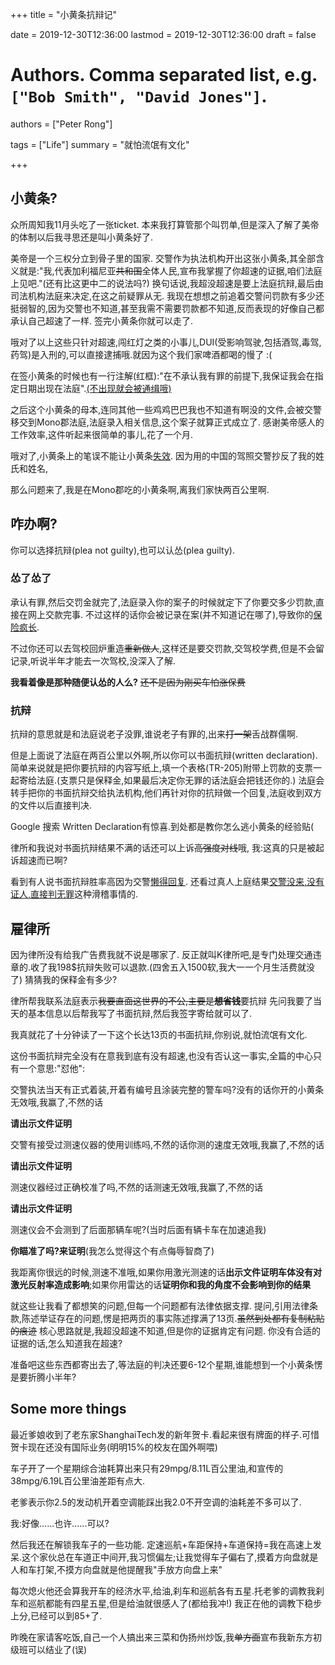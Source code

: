 +++
title = "小黄条抗辩记"

date = 2019-12-30T12:36:00
lastmod = 2019-12-30T12:36:00
draft = false

# Authors. Comma separated list, e.g. `["Bob Smith", "David Jones"]`.
authors = ["Peter Rong"]

tags = ["Life"]
summary = "就怕流氓有文化"

+++

## 小黄条?

众所周知我11月头吃了一张ticket.
本来我打算管那个叫罚单,但是深入了解了美帝的体制以后我寻思还是叫小黄条好了.

<!-- 长这样 -->

美帝是一个三权分立到骨子里的国家.
交警作为执法机构开出这张小黄条,其全部含义就是:"我,代表加利福尼亚~~共和国~~全体人民,宣布我掌握了你超速的证据,咱们法庭上见吧."(还有比这更中二的说法吗?)
换句话说,我超没超速是要上法庭抗辩,最后由司法机构法庭来决定,在这之前疑罪从无.
我现在想想之前追着交警问罚款有多少还挺弱智的,因为交警也不知道,甚至我需不需要罚款都不知道,反而表现的好像自己都承认自己超速了一样.
签完小黄条你就可以走了.

哦对了以上这些只针对超速,闯红灯之类的小事儿,DUI(受影响驾驶,包括酒驾,毒驾,药驾)是入刑的,可以直接逮捕哦.就因为这个我们家啤酒都喝的慢了 :(

在签小黄条的时候也有一行注解(红框):"在不承认我有罪的前提下,我保证我会在指定日期出现在法庭".[(不出现就会被通缉哦)](https://mp.weixin.qq.com/s?__biz=Mzg5ODEwNzQ2OQ==&mid=2247492349&idx=1&sn=583d73ac1fbf9cb6e7d0c086849975e2&chksm=c06533dff712bac9815b12447ceff1953cad883e5978b070f072db3290eef6d06c2dd0e6549c&mpshare=1&scene=1&srcid=&sharer_sharetime=1577739888299&sharer_shareid=038f9ffe45717a2bb78b9e295a066a79&key=fb6fa40455f6c2029c1390704c00be9f6bfbad4cc49ce611c7d7781cb7ba8344ca149294ac8a954357baa418c2e900dcbf466f6e074669a7e6f41e4578af7aeef95c209993e0bc7f5dc3a656565fa8a6&ascene=1&uin=OTk3OTI4Nzgz&devicetype=Windows+10&version=62070158&lang=en&exportkey=Ac3CCCbCo6gHcP2mTdTBAxg%3D&pass_ticket=Ldf3%2Bfs77e6hdo8ryn0dargpUCwJOfSi62JTsh7OC%2By0Z0tNK6m1Fobl6nvmaMvv)

之后这个小黄条的母本,连同其他一些鸡鸡巴巴我也不知道有啊没的文件,会被交警移交到Mono郡法庭,法庭录入相关信息,这个案子就算正式成立了.
感谢美帝感人的工作效率,这件听起来很简单的事儿,花了一个月.

哦对了,小黄条上的笔误不能让小黄条[失效](https://www.roadandtrack.com/car-culture/a29514/traffic-ticket-mistake-advice/).
因为用的中国的驾照交警抄反了我的姓氏和姓名,

那么问题来了,我是在Mono郡吃的小黄条啊,离我们家快两百公里啊.

## 咋办啊?

你可以选择抗辩(plea not guilty),也可以认怂(plea guilty).

### 怂了怂了

承认有罪,然后交罚金就完了,法庭录入你的案子的时候就定下了你要交多少罚款,直接在网上交款完事.
不过这样的话你会被记录在案(并不知道记在哪了),导致你的[保险疯长](https://www.kcal.net/simplified/our-blog/arrested-for-a-speeding-ticket/).

不过你还可以去驾校回炉重造~~重新做人~~,这样还是要交罚款,交驾校学费,但是不会留记录,听说半年才能去一次驾校,没深入了解.

**我看着像是那种随便认怂的人么?**
~~还不是因为刚买车怕涨保费~~

<!-- 太苦 -->

### 抗辩

抗辩的意思就是和法庭说老子没罪,谁说老子有罪的,出来~~打一架~~舌战群儒啊.

但是上面说了法庭在两百公里以外啊,所以你可以书面抗辩(written declaration).
简单来说就是把你要抗辩的内容写纸上,填一个表格(TR-205)附带上罚款的支票一起寄给法庭.(支票只是保释金,如果最后决定你无罪的话法庭会把钱还你的.)
法庭会转手把你的书面抗辩交给执法机构,他们再针对你的抗辩做一个回复,法庭收到双方的文件以后直接判决.


Google 搜索 Written Declaration有惊喜.到处都是教你怎么逃小黄条的经验贴(

律所和我说对书面抗辩结果不满的话还可以上诉~~高强度对线~~哦, 我:这真的只是被起诉超速而已啊?

看到有人说书面抗辩胜率高因为交警[懒得回复](https://www.guruin.com/articles/426).
还看过真人上庭结果[交警没来,没有证人,直接判无罪](http://blog.sina.com.cn/s/blog_64073ea90102e5om.html)这种滑稽事情的.

## 雇律所

因为律所没有给我广告费我就不说是哪家了.
反正就叫K律所吧,是专门处理交通违章的.收了我198$抗辩失败可以退款.(四舍五入1500软,我大一一个月生活费就没了)
猜猜我的保释金有多少?

<!-- 保释金 -->

律所帮我联系法庭表示~~我要直面这世界的不公,主要是**想省钱**~~要抗辩
先问我要了当天的基本信息以后帮我写了书面抗辩,然后我签字寄给就可以了.

我真就花了十分钟读了一下这个长达13页的书面抗辩,你别说,就怕流氓有文化.

这份书面抗辩完全没有在意我到底有没有超速,也没有否认这一事实,全篇的中心只有一个意思:"怼他":

交警执法当天有正式着装,开着有编号且涂装完整的警车吗?没有的话你开的小黄条无效哦,我赢了,不然的话

**请出示文件证明**

交警有接受过测速仪器的使用训练吗,不然的话你测的速度无效哦,我赢了,不然的话

**请出示文件证明**

测速仪器经过正确校准了吗,不然的话测速无效哦,我赢了,不然的话

**请出示文件证明**

测速仪会不会测到了后面那辆车呢?(当时后面有辆卡车在加速追我)

**你瞄准了吗?来证明**(我怎么觉得这个有点侮辱智商了)

我距离你很远的时候,测速不准哦,如果你用激光测速的话**出示文件证明车体没有对激光反射率造成影响**;如果你用雷达的话**证明你和我的角度不会影响到你的结果**

就这些让我看了都想笑的问题,但每一个问题都有法律依据支撑.
提问,引用法律条款,陈述举证存在的问题,愣是把两页的事实陈述撑满了13页.~~虽然到处都有复制粘贴的痕迹~~
核心思路就是,我超没超速不知道,但是你的证据肯定有问题.
你没有合适的证据的话,怎么知道我在超速?

准备吧这些东西都寄出去了,等法庭的判决还要6-12个星期,谁能想到一个小黄条愣是要折腾小半年?

## Some more things

最近爹娘收到了老东家ShanghaiTech发的新年贺卡.看起来很有牌面的样子.可惜贺卡现在还没有国际业务(明明15%的校友在国外啊喂)

<!-- 贺卡 -->

车子开了一个星期综合油耗算出来只有29mpg/8.11L百公里油,和宣传的38mpg/6.19L百公里油差距有点大.  

老爹表示你2.5的发动机开着空调能踩出我2.0不开空调的油耗差不多可以了.   

我:好像......也许......可以?

然后我还在解锁我车子的一些功能.
定速巡航+车距保持+车道保持=我在高速上发呆.这个家伙总在车道正中间开,我习惯偏左;让我觉得车子偏右了,摸着方向盘就是人和车打架,不摸方向盘就是他提醒我"手放方向盘上来"

每次熄火他还会算我开车的经济水平,给油,刹车和巡航各有五星.托老爹的调教我刹车和巡航都能有四星五星,但是给油就很感人了(都给我冲!)
我正在他的调教下稳步上分,已经可以到85+了.
<!-- 分 -->

昨晚在家请客吃饭,自己一个人搞出来三菜和伪扬州炒饭,我~~单方面~~宣布我新东方初级班可以结业了(误)